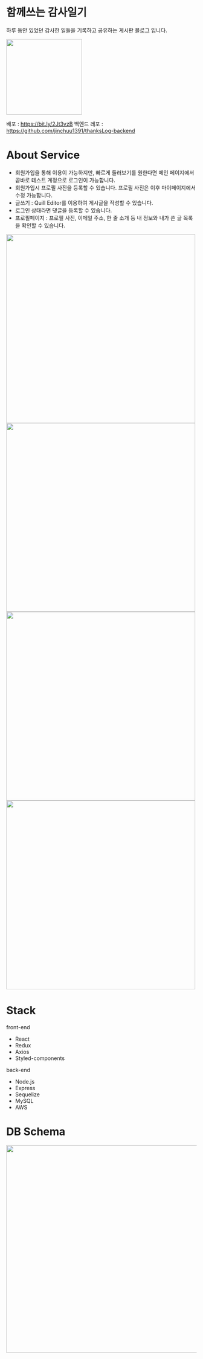 # 함께쓰는 감사일기
하루 동안 있었던 감사한 일들을 기록하고 공유하는 게시판 블로그 입니다.

<img width="200"
src="https://user-images.githubusercontent.com/62422486/100712599-5a023e80-33f6-11eb-9a18-81e230bd5671.png">

배포 : https://bit.ly/2Jt3vzB
백엔드 레포 : https://github.com/jinchuu1391/thanksLog-backend

# About Service
- 회원가입을 통해 이용이 가능하지만, 빠르게 둘러보기를 원한다면 메인 페이지에서 곧바로 테스트 계정으로 로그인이 가능합니다.
- 회원가입시 프로필 사진을 등록할 수 있습니다. 프로필 사진은 이후 마이페이지에서 수정 가능합니다.
- 글쓰기 : Quill Editor를 이용하여 게시글을 작성할 수 있습니다.
- 로그인 상태라면 댓글을 등록할 수 있습니다.
- 프로필페이지 : 프로필 사진, 이메일 주소, 한 줄 소개 등 내 정보와 내가 쓴 글 목록을 확인할 수 있습니다.

<img width="500" src="https://user-images.githubusercontent.com/62422486/100839011-dd836480-34b6-11eb-9214-85189a8618c7.png">
<img width="500" src="https://user-images.githubusercontent.com/62422486/100838735-533b0080-34b6-11eb-954f-de7d31e5e183.png">
<img width="500" src="https://user-images.githubusercontent.com/62422486/100838858-909f8e00-34b6-11eb-86d4-7701f58a7a04.png">
<img width="500" src="https://user-images.githubusercontent.com/62422486/100838933-b75dc480-34b6-11eb-9892-d4f7b8827eab.png">

# Stack
front-end
- React
- Redux
- Axios
- Styled-components

back-end
- Node.js
- Express
- Sequelize
- MySQL
- AWS

# DB Schema
<img width="550"
src="https://user-images.githubusercontent.com/62422486/100836938-9182f080-34b3-11eb-94ca-cf081fbff341.png">

